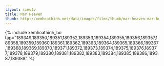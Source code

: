 ```yaml
---
layout: sieutv
title: Mar Heaven
thumb: http://xemhoathinh.net/data/images/films/thumb/mar-heaven-mar-heaven-2012.jpg
---
```

{% include xemhoathinh_bo tap="189349,189350,189351,189352,189353,189354,189355,189356,189357,189358,189359,189360,189361,189362,189363,189364,189365,189366,189367,189368,189369,189370,189371,189372,189373,189374,189375,189376,189377,189378,189379,189380,189381,189382,189383,189384,189385,189386,189387,189388" %} 
